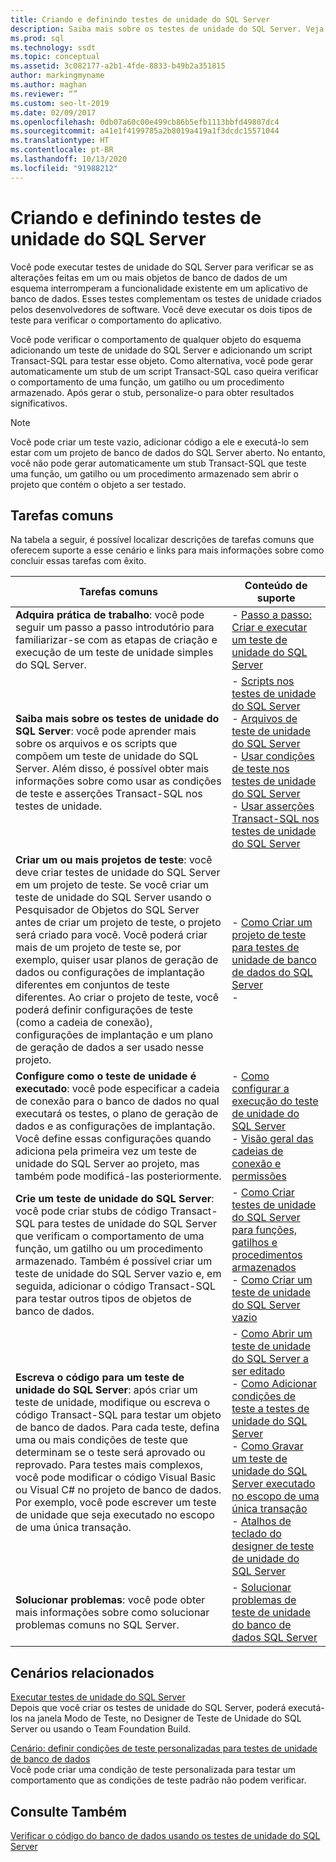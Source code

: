 ```yaml
---
title: Criando e definindo testes de unidade do SQL Server
description: Saiba mais sobre os testes de unidade do SQL Server. Veja fontes de informações sobre como criar e executar testes de unidade, solucionar problemas e executar outras tarefas relacionadas.
ms.prod: sql
ms.technology: ssdt
ms.topic: conceptual
ms.assetid: 3c082177-a2b1-4fde-8833-b49b2a351815
author: markingmyname
ms.author: maghan
ms.reviewer: “”
ms.custom: seo-lt-2019
ms.date: 02/09/2017
ms.openlocfilehash: 0db07a60c00e499cb86b5efb1113bbfd49807dc4
ms.sourcegitcommit: a41e1f4199785a2b8019a419a1f3dcdc15571044
ms.translationtype: HT
ms.contentlocale: pt-BR
ms.lasthandoff: 10/13/2020
ms.locfileid: "91988212"
---
```

# <a name="creating-and-defining-sql-server-unit-tests"></a>Criando e definindo testes de unidade do SQL Server

Você pode executar testes de unidade do SQL Server para verificar se as alterações feitas em um ou mais objetos de banco de dados de um esquema interromperam a funcionalidade existente em um aplicativo de banco de dados. Esses testes complementam os testes de unidade criados pelos desenvolvedores de software. Você deve executar os dois tipos de teste para verificar o comportamento do aplicativo.  
  
Você pode verificar o comportamento de qualquer objeto do esquema adicionando um teste de unidade do SQL Server e adicionando um script Transact\-SQL para testar esse objeto. Como alternativa, você pode gerar automaticamente um stub de um script Transact\-SQL caso queira verificar o comportamento de uma função, um gatilho ou um procedimento armazenado. Após gerar o stub, personalize-o para obter resultados significativos.  
  
> [!NOTE]  
> Você pode criar um teste vazio, adicionar código a ele e executá-lo sem estar com um projeto de banco de dados do SQL Server aberto. No entanto, você não pode gerar automaticamente um stub Transact\-SQL que teste uma função, um gatilho ou um procedimento armazenado sem abrir o projeto que contém o objeto a ser testado.  
  
## <a name="common-tasks"></a>Tarefas comuns  
Na tabela a seguir, é possível localizar descrições de tarefas comuns que oferecem suporte a esse cenário e links para mais informações sobre como concluir essas tarefas com êxito.  
  
|Tarefas comuns|Conteúdo de suporte|  
|----------------|----------------------|  
|**Adquira prática de trabalho**: você pode seguir um passo a passo introdutório para familiarizar-se com as etapas de criação e execução de um teste de unidade simples do SQL Server.|-   [Passo a passo: Criar e executar um teste de unidade do SQL Server](../ssdt/walkthrough-creating-and-running-a-sql-server-unit-test.md)|  
|**Saiba mais sobre os testes de unidade do SQL Server**: você pode aprender mais sobre os arquivos e os scripts que compõem um teste de unidade do SQL Server. Além disso, é possível obter mais informações sobre como usar as condições de teste e asserções Transact\-SQL nos testes de unidade.|-   [Scripts nos testes de unidade do SQL Server](../ssdt/scripts-in-sql-server-unit-tests.md)<br />-   [Arquivos de teste de unidade do SQL Server](../ssdt/sql-server-unit-test-files.md)<br />-   [Usar condições de teste nos testes de unidade do SQL Server](../ssdt/using-test-conditions-in-sql-server-unit-tests.md)<br />-   [Usar asserções Transact-SQL nos testes de unidade do SQL Server](../ssdt/using-transact-sql-assertions-in-sql-server-unit-tests.md)|  
|**Criar um ou mais projetos de teste**: você deve criar testes de unidade do SQL Server em um projeto de teste. Se você criar um teste de unidade do SQL Server usando o Pesquisador de Objetos do SQL Server antes de criar um projeto de teste, o projeto será criado para você. Você poderá criar mais de um projeto de teste se, por exemplo, quiser usar planos de geração de dados ou configurações de implantação diferentes em conjuntos de teste diferentes. Ao criar o projeto de teste, você poderá definir configurações de teste (como a cadeia de conexão), configurações de implantação e um plano de geração de dados a ser usado nesse projeto.|-   [Como Criar um projeto de teste para testes de unidade de banco de dados do SQL Server](../ssdt/how-to-create-a-test-project-for-sql-server-database-unit-testing.md)<br />-|  
|**Configure como o teste de unidade é executado**: você pode especificar a cadeia de conexão para o banco de dados no qual executará os testes, o plano de geração de dados e as configurações de implantação. Você define essas configurações quando adiciona pela primeira vez um teste de unidade do SQL Server ao projeto, mas também pode modificá-las posteriormente.|-   [Como configurar a execução do teste de unidade do SQL Server](../ssdt/how-to-configure-sql-server-unit-test-execution.md)<br />-   [Visão geral das cadeias de conexão e permissões](../ssdt/overview-of-connection-strings-and-permissions.md)|  
|**Crie um teste de unidade do SQL Server**: você pode criar stubs de código Transact\-SQL para testes de unidade do SQL Server que verificam o comportamento de uma função, um gatilho ou um procedimento armazenado. Também é possível criar um teste de unidade do SQL Server vazio e, em seguida, adicionar o código Transact\-SQL para testar outros tipos de objetos de banco de dados.|-   [Como Criar testes de unidade do SQL Server para funções, gatilhos e procedimentos armazenados](../ssdt/how-to-create-unit-tests-for-functions-triggers-stored-procedures.md)<br />-   [Como Criar um teste de unidade do SQL Server vazio](../ssdt/how-to-create-an-empty-sql-server-unit-test.md)|  
|**Escreva o código para um teste de unidade do SQL Server**: após criar um teste de unidade, modifique ou escreva o código Transact\-SQL para testar um objeto de banco de dados. Para cada teste, defina uma ou mais condições de teste que determinam se o teste será aprovado ou reprovado. Para testes mais complexos, você pode modificar o código Visual Basic ou Visual C\# no projeto de banco de dados. Por exemplo, você pode escrever um teste de unidade que seja executado no escopo de uma única transação.|-   [Como Abrir um teste de unidade do SQL Server a ser editado](../ssdt/how-to-open-a-sql-server-unit-test-to-edit.md)<br />-   [Como Adicionar condições de teste a testes de unidade do SQL Server](../ssdt/how-to-add-test-conditions-to-sql-server-unit-tests.md)<br />-   [Como Gravar um teste de unidade do SQL Server executado no escopo de uma única transação](../ssdt/how-to-write-sql-server-unit-test-that-runs-in-single-transaction-scope.md)<br />-   [Atalhos de teclado do designer de teste de unidade do SQL Server](../ssdt/keyboard-shortcuts-for-sql-server-unit-test-designer.md)|  
|**Solucionar problemas**: você pode obter mais informações sobre como solucionar problemas comuns no SQL Server.|-   [Solucionar problemas de teste de unidade do banco de dados SQL Server](../ssdt/troubleshooting-sql-server-database-unit-testing-issues.md)|  
  
## <a name="related-scenarios"></a>Cenários relacionados  
[Executar testes de unidade do SQL Server](../ssdt/running-sql-server-unit-tests.md)  
Depois que você criar os testes de unidade do SQL Server, poderá executá-los na janela Modo de Teste, no Designer de Teste de Unidade do SQL Server ou usando o Team Foundation Build.  
  
[Cenário: definir condições de teste personalizadas para testes de unidade de banco de dados](/previous-versions/visualstudio/visual-studio-2010/dd193282(v=vs.100))  
Você pode criar uma condição de teste personalizada para testar um comportamento que as condições de teste padrão não podem verificar.  
  
## <a name="see-also"></a>Consulte Também  
[Verificar o código do banco de dados usando os testes de unidade do SQL Server](../ssdt/verifying-database-code-by-using-sql-server-unit-tests.md)  
